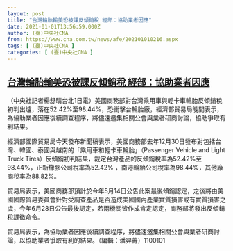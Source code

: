 ```yaml
---
layout: post
title: "台灣輪胎輸美恐被課反傾銷稅 經部：協助業者因應"
date: 2021-01-01T13:56:59.000Z
author: (臺)中央社CNA
from: https://www.cna.com.tw/news/afe/202101010216.aspx
tags: [ (臺)中央社CNA ]
categories: [ (臺)中央社CNA ]
---
```

<!--1609509419000-->
[台灣輪胎輸美恐被課反傾銷稅 經部：協助業者因應](https://www.cna.com.tw/news/afe/202101010216.aspx)
------

<div>
<div></div><div class="paragraph"><p>（中央社記者楊舒晴台北1日電）美國商務部對台灣乘用車與輕卡車輪胎反傾銷稅初判出爐，落在52.42%至98.44%，恐衝擊台輪胎廠，經濟部貿易局晚間表示，為協助業者因應後續調查程序，將儘速邀集相關公會與業者研商討論，協助爭取有利結果。</p><p>經濟部國際貿易局今天發布新聞稿表示，美國商務部去年12月30日發布對包括台灣、韓國、泰國與越南的「乘用車和輕卡車輪胎」（Passenger Vehicle and Light Truck Tires）反傾銷初判結果，裁定台灣產品的反傾銷稅率為52.42%至98.44%，正新橡膠公司稅率為52.42% ，南港輪胎公司稅率為98.44%，其他廠商稅率為88.82%。</p><p>貿易局表示，美國商務部預計於今年5月14日公告此案最後傾銷認定，之後將由美國國際貿易委員會針對受調查產品是否造成美國國內產業實質損害或有實質損害之虞，今年6月28日公告最後認定，若兩機關皆作成肯定認定，商務部將發出反傾銷稅課徵命令。</p><p>貿易局表示，為協助業者因應後續調查程序，將儘速邀集相關公會與業者研商討論，以協助業者爭取有利的結果。（編輯：潘羿菁）1100101</p></div>
</div>
